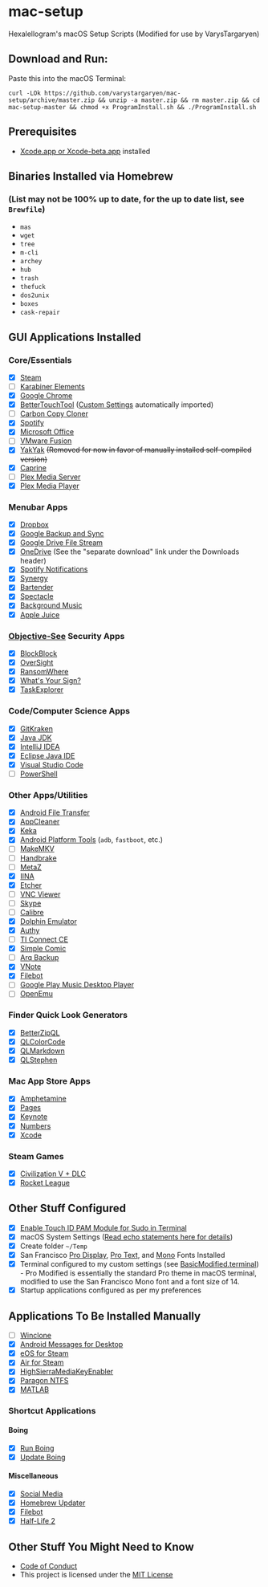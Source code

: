 # mac-setup

Hexalellogram's macOS Setup Scripts (Modified for use by VarysTargaryen)

## Download and Run:
Paste this into the macOS Terminal:

`curl -LOk https://github.com/varystargaryen/mac-setup/archive/master.zip && unzip -a master.zip && rm master.zip && cd mac-setup-master && chmod +x ProgramInstall.sh && ./ProgramInstall.sh`

## Prerequisites
- [Xcode.app or Xcode-beta.app](https://developer.apple.com/download/) installed

## Binaries Installed via Homebrew 
### (List may not be 100% up to date, for the up to date list, see `Brewfile`)
- `mas`
- `wget`
- `tree`
- `m-cli`
- `archey`
- `hub`
- `trash`
- `thefuck`
- `dos2unix`
- `boxes`
- `cask-repair`

## GUI Applications Installed

### Core/Essentials
- [x] [Steam](http://store.steampowered.com/about/)
- [ ] [Karabiner Elements](https://github.com/tekezo/Karabiner-Elements)
- [x] [Google Chrome](https://www.google.com/chrome/browser/desktop/index.html)
- [x] [BetterTouchTool](https://www.boastr.net) ([Custom Settings](https://github.com/hexalellogram/mac-setup/wiki/BTT-Shortcuts) automatically imported)
- [ ] [Carbon Copy Cloner](https://bombich.com)
- [x] [Spotify](http://spotify.com)
- [x] [Microsoft Office](https://www.office.com)
- [ ] [VMware Fusion](https://www.vmware.com/products/fusion.html)
- [x] [YakYak](https://github.com/yakyak/yakyak) ~~(Removed for now in favor of manually installed self-compiled version)~~
- [x] [Caprine](https://github.com/sindresorhus/caprine)
- [ ] [Plex Media Server](https://www.plex.tv/)
- [x] [Plex Media Player](https://www.plex.tv/apps/computer/plex-media-player/)

### Menubar Apps
- [x] [Dropbox](https://www.dropbox.com/?landing=dbv2)
- [x] [Google Backup and Sync](https://drive.google.com)
- [x] [Google Drive File Stream](https://support.google.com/drive/answer/7329379?hl=en&authuser=7)
- [x] [OneDrive](https://support.office.com/en-us/article/New-OneDrive-sync-client-release-notes-845dcf18-f921-435e-bf28-4e24b95e5fc0) (See the "separate download" link under the Downloads header)
- [x] [Spotify Notifications](https://spotify-notifications.citruspi.io)
- [x] [Synergy](http://symless.com/)
- [x] [Bartender](https://www.macbartender.com/)
- [x] [Spectacle](https://github.com/eczarny/spectacle)
- [x] [Background Music](https://github.com/kyleneideck/BackgroundMusic)
- [x] [Apple Juice](https://github.com/raphaelhanneken/apple-juice)

### [Objective-See](https://objective-see.com/) Security Apps
- [x] [BlockBlock](https://objective-see.com/products/blockblock.html)
- [x] [OverSight](https://objective-see.com/products/oversight.html)
- [x] [RansomWhere](https://objective-see.com/products/ransomwhere.html)
- [x] [What's Your Sign?](https://objective-see.com/products/whatsyoursign.html)
- [x] [TaskExplorer](https://objective-see.com/products/taskexplorer.html)

### Code/Computer Science Apps
- [x] [GitKraken](https://www.gitkraken.com)
- [x] [Java JDK](http://www.oracle.com/technetwork/java/javase/downloads/jdk8-downloads-2133151.html)
- [x] [IntelliJ IDEA](https://www.jetbrains.com/idea/)
- [x] [Eclipse Java IDE](http://www.eclipse.org)
- [x] [Visual Studio Code](https://code.visualstudio.com)
- [ ] [PowerShell](https://github.com/PowerShell/PowerShell)

### Other Apps/Utilities
- [x] [Android File Transfer](https://www.android.com/filetransfer/?linkid=14270770)
- [x] [AppCleaner](http://freemacsoft.net/appcleaner/)
- [x] [Keka](http://www.kekaosx.com/en/)
- [x] [Android Platform Tools](https://developer.android.com/studio/releases/platform-tools.html) (`adb`, `fastboot`, etc.)
- [ ] [MakeMKV](https://www.makemkv.com)
- [ ] [Handbrake](https://handbrake.fr)
- [ ] [MetaZ](https://griff.github.io/metaz/)
- [x] [IINA](https://lhc70000.github.io/iina/)
- [x] [Etcher](https://etcher.io/)
- [ ] [VNC Viewer](https://www.realvnc.com/en/connect/download/viewer/)
- [ ] [Skype](https://www.skype.com/en/get-skype/)
- [ ] [Calibre](https://calibre-ebook.com/)
- [x] [Dolphin Emulator](https://dolphin-emu.org/)
- [x] [Authy](https://authy.com/)
- [ ] [TI Connect CE](https://education.ti.com/en/products/computer-software/ti-connect-ce-sw)
- [x] [Simple Comic](https://github.com/arauchfuss/Simple-Comic)
- [ ] [Arq Backup](https://www.arqbackup.com/)
- [x] [VNote](https://github.com/tamlok/vnote)
- [x] [Filebot](https://www.filebot.net/)
- [ ] [Google Play Music Desktop Player](https://www.googleplaymusicdesktopplayer.com/)
- [ ] [OpenEmu](http://openemu.org/)

### Finder Quick Look Generators
- [x] [BetterZipQL](https://macitbetter.com/BetterZip-Quick-Look-Generator/)
- [x] [QLColorCode](https://github.com/n8gray/QLColorCode)
- [x] [QLMarkdown](https://github.com/toland/qlmarkdown/)
- [x] [QLStephen](https://github.com/whomwah/qlstephen)

### Mac App Store Apps
- [x] [Amphetamine](https://itunes.apple.com/us/app/amphetamine/id937984704?mt=12)
- [x] [Pages](https://www.apple.com/pages/)
- [x] [Keynote](https://www.apple.com/keynote/)
- [x] [Numbers](https://www.apple.com/numbers/)
- [x] [Xcode](https://itunes.apple.com/us/app/xcode/id497799835?mt=12)

### Steam Games
- [x] [Civilization V + DLC](http://www.civilization5.com)
- [x] [Rocket League](https://www.rocketleague.com)

## Other Stuff Configured
- [x] [Enable Touch ID PAM Module for Sudo in Terminal](https://derflounder.wordpress.com/2017/11/17/enabling-touch-id-authorization-for-sudo-on-macos-high-sierra/)
- [x] macOS System Settings ([Read echo statements here for details](https://github.com/hexalellogram/mac-setup/blob/master/SystemSettings.sh))
- [x] Create folder `~/Temp`
- [x] San Francisco [Pro Display](https://developer.apple.com/fonts/), [Pro Text](https://developer.apple.com/fonts/), and [Mono](https://simonfredsted.com/1438) Fonts Installed
- [x] Terminal configured to my custom settings (see [BasicModified.terminal](https://github.com/hexalellogram/mac-setup/blob/master/BasicModified.terminal)) - Pro Modified is essentially the standard Pro theme in macOS terminal, modified to use the San Francisco Mono font and a font size of 14.
- [x] Startup applications configured as per my preferences

## Applications To Be Installed Manually
- [ ] [Winclone](https://twocanoes.com/products/mac/winclone/)
- [x] [Android Messages for Desktop](https://github.com/kelyvin/Android-Messages-For-Desktop)
- [x] [eOS for Steam](https://github.com/tkashkin/eOSSteamSkin)
- [x] [Air for Steam](https://github.com/Outsetini/Air-for-Steam)
- [x] [HighSierraMediaKeyEnabler](https://github.com/milgra/highsierramediakeyenabler)
- [x] [Paragon NTFS](https://www.paragon-software.com/ntfs-for-mac-mojave-preview/)
- [x] [MATLAB](https://www.mathworks.com/downloads/web_downloads/select_release)
### Shortcut Applications
#### Boing
- [x] [Run Boing](https://github.com/varystargaryen/mac-setup/tree/master/Shortcut%20Applications/Boing/Run%20Boing.app)
- [x] [Update Boing](https://github.com/varystargaryen/mac-setup/tree/master/Shortcut%20Applications/Boing/Update%20Boing.app)
#### Miscellaneous
- [x] [Social Media](https://github.com/varystargaryen/mac-setup/tree/master/Shortcut%20Applications/Social%20Media.app)
- [x] [Homebrew Updater](https://github.com/varystargaryen/mac-setup/tree/master/Shortcut%20Applications/Homebrew%20Updater.app)
- [x] [Filebot](https://github.com/varystargaryen/mac-setup/tree/master/Shortcut%20Applications/FileBot.app)
- [x] [Half-Life 2](https://github.com/varystargaryen/mac-setup/tree/master/Shortcut%20Applications/Half-Life%202.app)

## Other Stuff You Might Need to Know
- [Code of Conduct](https://github.com/hexalellogram/mac-setup/blob/master/CODE_OF_CONDUCT.md)
- This project is licensed under the [MIT License](https://github.com/varystargaryen/mac-setup/blob/master/LICENSE)
